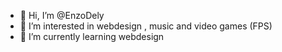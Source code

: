 - 👋 Hi, I’m @EnzoDely
- 👀 I’m interested in webdesign , music and video games (FPS) 
- 🌱 I’m currently learning webdesign
<!---
- 💞️ I’m looking to collaborate on ...
- 📫 How to reach me ...

EnzoDely/EnzoDely is a ✨ special ✨ repository because its `README.md` (this file) appears on your GitHub profile.
You can click the Preview link to take a look at your changes.
--->
